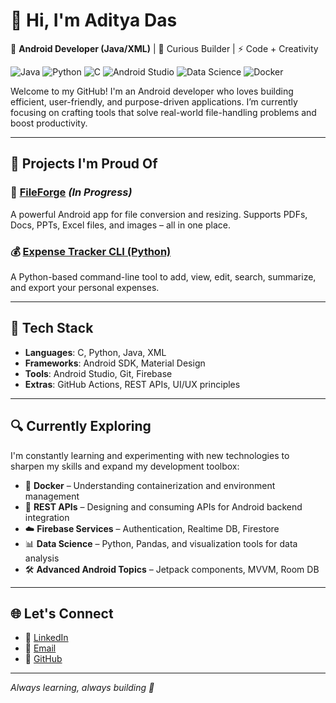 # 👋 Hi, I'm Aditya Das

🎯 **Android Developer (Java/XML)** | 🧠 Curious Builder | ⚡ Code + Creativity

![Java](https://img.shields.io/badge/Java-Intermediate-blue)
![Python](https://img.shields.io/badge/Python-Intermediate-yellow)
![C](https://img.shields.io/badge/C-Intermediate-lightblue)
![Android Studio](https://img.shields.io/badge/Android_Studio-Primary-green)
![Data Science](https://img.shields.io/badge/Learning-Data_Science-purple)
![Docker](https://img.shields.io/badge/Learning-Docker-yellow)

Welcome to my GitHub! I'm an Android developer who loves building efficient, user-friendly, and purpose-driven applications. I’m currently focusing on crafting tools that solve real-world file-handling problems and boost productivity.

---

## 🚀 Projects I'm Proud Of

### 📁 [FileForge](https://github.com/CodeSmithAditya/FileForge) *(In Progress)* 
A powerful Android app for file conversion and resizing. Supports PDFs, Docs, PPTs, Excel files, and images – all in one place.

### 💰 [Expense Tracker CLI (Python)](https://github.com/CodeSmithAditya/Expense-Tracker-CLI-Python.git)  
A Python-based command-line tool to add, view, edit, search, summarize, and export your personal expenses.

---

## 🧰 Tech Stack

- **Languages**: C, Python, Java, XML
- **Frameworks**: Android SDK, Material Design
- **Tools**: Android Studio, Git, Firebase
- **Extras**: GitHub Actions, REST APIs, UI/UX principles

---

## 🔍 Currently Exploring

I'm constantly learning and experimenting with new technologies to sharpen my skills and expand my development toolbox:

- 🐳 **Docker** – Understanding containerization and environment management
- 🔗 **REST APIs** – Designing and consuming APIs for Android backend integration
- ☁️ **Firebase Services** – Authentication, Realtime DB, Firestore
- 📊 **Data Science** – Python, Pandas, and visualization tools for data analysis
- 🛠️ **Advanced Android Topics** – Jetpack components, MVVM, Room DB

---

## 🌐 Let's Connect

- 🔗 [LinkedIn](https://www.linkedin.com/in/adadityadas)
- 📧 [Email](mailto:adadityadas99@gmail.com)
- 🐙 [GitHub](https://github.com/CodeSmithAditya)

---

_Always learning, always building 🚀_

